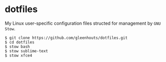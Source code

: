 # dotfiles

My Linux user-specific configuration files structed for management by `GNU Stow`.

    $ git clone https://github.com/gleenhouts/dotfiles.git
    $ cd dotfiles
    $ stow bash
    $ stow sublime-text
    $ stow xfce4
